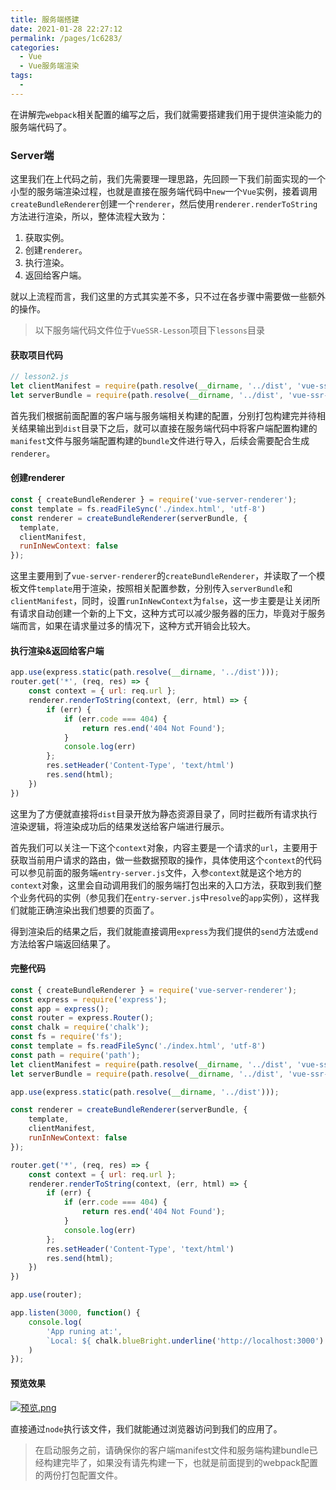 ```yaml
---
title: 服务端搭建
date: 2021-01-28 22:27:12
permalink: /pages/1c6283/
categories:
  - Vue
  - Vue服务端渲染
tags:
  - 
---
```


在讲解完`webpack`相关配置的编写之后，我们就需要搭建我们用于提供渲染能力的服务端代码了。

### Server端

这里我们在上代码之前，我们先需要理一理思路，先回顾一下我们前面实现的一个小型的服务端渲染过程，也就是直接在服务端代码中`new`一个`Vue`实例，接着调用`createBundleRenderer`创建一个`renderer`，然后使用`renderer.renderToString`方法进行渲染，所以，整体流程大致为：

1. 获取实例。
2. 创建`renderer`。
3. 执行渲染。
4. 返回给客户端。

就以上流程而言，我们这里的方式其实差不多，只不过在各步骤中需要做一些额外的操作。

> 以下服务端代码文件位于`VueSSR-Lesson`项目下`lessons`目录
#### 获取项目代码
```js
// lesson2.js
let clientManifest = require(path.resolve(__dirname, '../dist', 'vue-ssr-client-manifest.json'));
let serverBundle = require(path.resolve(__dirname, '../dist', 'vue-ssr-server-bundle.json'));
```

首先我们根据前面配置的客户端与服务端相关构建的配置，分别打包构建完并待相关结果输出到`dist`目录下之后，就可以直接在服务端代码中将客户端配置构建的`manifest`文件与服务端配置构建的`bundle`文件进行导入，后续会需要配合生成`renderer`。

#### 创建renderer

```js
const { createBundleRenderer } = require('vue-server-renderer');
const template = fs.readFileSync('./index.html', 'utf-8')
const renderer = createBundleRenderer(serverBundle, {
  template,
  clientManifest,
  runInNewContext: false
});
```

这里主要用到了`vue-server-renderer`的`createBundleRenderer`，并读取了一个模板文件`template`用于渲染，按照相关配置参数，分别传入`serverBundle`和`clientManifest`，同时，设置`runInNewContext`为`false`，这一步主要是让关闭所有请求自动创建一个新的上下文，这种方式可以减少服务器的压力，毕竟对于服务端而言，如果在请求量过多的情况下，这种方式开销会比较大。


#### 执行渲染&返回给客户端

```js
app.use(express.static(path.resolve(__dirname, '../dist')));
router.get('*', (req, res) => {
    const context = { url: req.url };
    renderer.renderToString(context, (err, html) => {
        if (err) {
            if (err.code === 404) {
                return res.end('404 Not Found');
            }
            console.log(err)
        };
        res.setHeader('Content-Type', 'text/html')
        res.send(html);
    })
})
```

这里为了方便就直接将`dist`目录开放为静态资源目录了，同时拦截所有请求执行渲染逻辑，将渲染成功后的结果发送给客户端进行展示。

首先我们可以关注一下这个`context`对象，内容主要是一个请求的`url`，主要用于获取当前用户请求的路由，做一些数据预取的操作，具体使用这个`context`的代码可以参见前面的服务端`entry-server.js`文件，入参`context`就是这个地方的`context`对象，这里会自动调用我们的服务端打包出来的入口方法，获取到我们整个业务代码的实例（参见我们在`entry-server.js`中`resolve`的`app`实例），这样我们就能正确渲染出我们想要的页面了。

得到渲染后的结果之后，我们就能直接调用`express`为我们提供的`send`方法或`end`方法给客户端返回结果了。


#### 完整代码

```js
const { createBundleRenderer } = require('vue-server-renderer');
const express = require('express');
const app = express();
const router = express.Router();
const chalk = require('chalk');
const fs = require('fs');
const template = fs.readFileSync('./index.html', 'utf-8')
const path = require('path');
let clientManifest = require(path.resolve(__dirname, '../dist', 'vue-ssr-client-manifest.json'));
let serverBundle = require(path.resolve(__dirname, '../dist', 'vue-ssr-server-bundle.json'));

app.use(express.static(path.resolve(__dirname, '../dist')));

const renderer = createBundleRenderer(serverBundle, {
    template,
    clientManifest,
    runInNewContext: false
});

router.get('*', (req, res) => {
    const context = { url: req.url };
    renderer.renderToString(context, (err, html) => {
        if (err) {
            if (err.code === 404) {
                return res.end('404 Not Found');
            }
            console.log(err)
        };
        res.setHeader('Content-Type', 'text/html')
        res.send(html);
    })
})

app.use(router);

app.listen(3000, function() {
    console.log(
        'App runing at:',
        `Local: ${ chalk.blueBright.underline('http://localhost:3000') }`
    )
});
```

#### 预览效果
[![预览.png](https://s3.ax1x.com/2021/01/30/yASTyD.png)](https://imgchr.com/i/yASTyD)

直接通过`node`执行该文件，我们就能通过浏览器访问到我们的应用了。

> 在启动服务之前，请确保你的客户端manifest文件和服务端构建bundle已经构建完毕了，如果没有请先构建一下，也就是前面提到的webpack配置的两份打包配置文件。